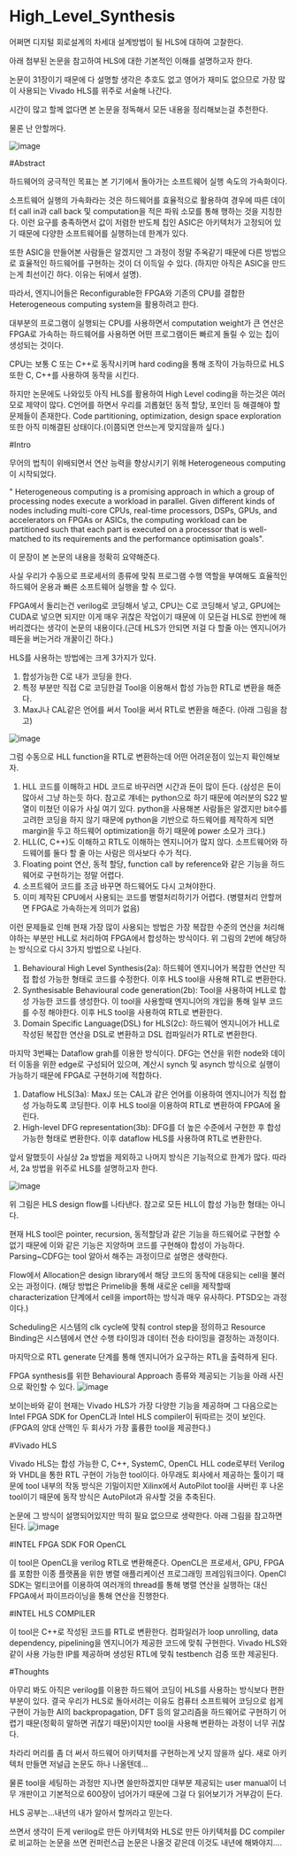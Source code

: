 # High_Level_Synthesis

어쩌면 디지털 회로설계의 차세대 설계방법이 될 HLS에 대하여 고찰한다.

아래 첨부된 논문을 참고하여 HLS에 대한 기본적인 이해를 설명하고자 한다.

논문이 31장이기 때문에 다 설명할 생각은 추호도 없고 영어가 재미도 없으므로 가장 많이 사용되는 Vivado HLS를 위주로 서술해 나간다.

시간이 많고 할께 없다면 본 논문을 정독해서 모든 내용을 정리해보는걸 추천한다.

물론 난 안할꺼다.


![image](https://github.com/dylee0907/High_Level_Synthesis/assets/79738681/2b2e3c80-cfa3-4b2c-9f45-df8b3af3225b)

#Abstract

하드웨어의 궁극적인 목표는 본 기기에서 돌아가는 소프트웨어 실행 속도의 가속화이다. 

소프트웨어 실행의 가속화라는 것은 하드웨어를 효율적으로 활용하여 경우에 따른 데이터 call in과 call back 및 computation을 적은 파워 소모를 통해 행하는 것을 지칭한다. 이런 요구를 충족하면서 값이 저렴한 반도체 칩인 ASIC은 아키텍처가 고정되어 있기 때문에 다양한 소프트웨어를 실행하는데 한계가 있다. 

또한 ASIC을 만들어본 사람들은 알겠지만 그 과정이 정말 주옥같기 때문에 다른 방법으로 효율적인 하드웨어를 구현하는 것이 더 이득일 수 있다. (하지만 아직은 ASIC을 만드는게 최선이긴 하다. 이유는 뒤에서 설명).

따라서, 엔지니어들은 Reconfigurable한 FPGA와 기존의 CPU를 결합한 Heterogeneous computing system을 활용하려고 한다. 

대부분의 프로그램이 실행되는 CPU를 사용하면서 computation weight가 큰 연산은 FPGA로 가속하는 하드웨어를 사용하면 어떤 프로그램이든 빠르게 돌릴 수 있는 칩이 생성되는 것이다.

CPU는 보통 C 또는 C++로 동작시키며 hard coding을 통해 조작이 가능하므로 HLS 또한 C, C++를 사용하여 동작을 시킨다.

하지만 논문에도 나와있듯 아직 HLS를 활용하여 High Level coding을 하는것은 여러모로 제약이 많다. 
C언어를 하면서 우리를 괴롭혔던 동적 할당, 포인터 등 해결해야 할 문제들이 존재한다.
Code partitioning, optimization, design space exploration 또한 아직 미해결된 상태이다.(이쯤되면 안쓰는게 맞지않을까 싶다.)

#Intro

무어의 법칙이 위배되면서 연산 능력을 향상시키기 위해 Heterogeneous computing이 시작되었다.

" Heterogeneous computing is a promising approach in which a group of processing nodes execute a workload in parallel. Given different kinds of nodes including multi-core CPUs, real-time processors, DSPs, GPUs, and accelerators on FPGAs or ASICs, the computing workload can be partitioned such that each part is executed on a processor that is well-matched to its requirements and the performance optimisation goals".


이 문장이 본 논문의 내용을 정확히 요약해준다. 

사실 우리가 수동으로 프로세서의 종류에 맞춰 프로그램 수행 역할을 부여해도 효율적인 하드웨어 운용과 빠른 소프트웨어 실행을 할 수 있다.

FPGA에서 돌리는건 verilog로 코딩해서 넣고, CPU는 C로 코딩해서 넣고, GPU에는 CUDA로 넣으면 되지만 이게 매우 귀찮은 작업이기 때문에 이 모든걸 HLS로 한번에 해버리겠다는 생각이 논문의 내용이다.(근데 HLS가 안되면 저걸 다 할줄 아는 엔지니어가 떼돈을 버는거라 개꿀이긴 하다.)

HLS를 사용하는 방법에는 크게 3가지가 있다.
1. 합성가능한 C로 내가 코딩을 한다.
2. 특정 부분만 직접 C로 코딩한걸 Tool을 이용해서 합성 가능한 RTL로 변환을 해준다.
3. MaxJ나 CAL같은 언어를 써서 Tool을 써서 RTL로 변환을 해준다.
(아래 그림을 참고)

![image](https://github.com/dylee0907/High_Level_Synthesis/assets/79738681/13027849-80ea-4548-a8a6-99888825c7c0)

그럼 수동으로 HLL function을 RTL로 변환하는데 어떤 어려운점이 있는지 확인해보자.
1. HLL 코드를 이해하고 HDL 코드로 바꾸러면 시간과 돈이 많이 든다. (삼성은 돈이 많아서 그냥 하는듯 하다. 참고로 걔네는 python으로 하기 때문에 여러분의 S22 발열이 미쳤던 이유가 사실 여기 있다. python을 사용해본 사람들은 알겠지만 bit수를 고려한 코딩을 하지 않기 때문에 python을 기반으로 하드웨어를 제작하게 되면 margin을 두고 하드웨어 optimization을 하기 때문에 power 소모가 크다.)
2. HLL(C, C++)도 이해하고 RTL도 이해하는 엔지니어가 많지 않다. 소프트웨어와 하드웨어를 둘다 할 줄 아는 사람은 의사보다 수가 적다.
3. Floating point 연산, 동적 할당, function call by reference와 같은 기능을 하드웨어로 구현하기는 정말 어렵다.
4. 소프트웨어 코드를 조금 바꾸면 하드웨어도 다시 고쳐야한다.
5. 이미 제작된 CPU에서 사용되는 코드를 병렬처리하기가 어렵다. (병렬처리 안할꺼면 FPGA로 가속하는게 의미가 없음)

이런 문제들로 인해 현재 가장 많이 사용되는 방법은 가장 복잡한 수준의 연산을 처리해야하는 부분만 HLL로 처리하여 FPGA에서 합성하는 방식이다.
위 그림의 2번에 해당하는 방식으로 다시 3가지 방법으로 나뉜다.
1. Behavioural High Level Synthesis(2a): 하드웨어 엔지니어가 복잡한 연산만 직접 합성 가능한 형태로 코드를 수정한다. 이후 HLS tool을 사용해 RTL로 변환한다.
2. Synthesisable Behavioural code generation(2b): Tool을 사용하여 HLL로 합성 가능한 코드를 생성한다. 이 tool을 사용할때 엔지니어의 개입을 통해 일부 코드를 수정 해야한다. 이후 HLS tool을 사용하여 RTL로 변환한다.
3. Domain Specific Language(DSL) for HLS(2c): 하드웨어 엔지니어가 HLL로 작성된 복잡한 연산을 DSL로 변환하고 DSL 컴파일러가 RTL로 변환한다.

마지막 3번째는 Dataflow grah를 이용한 방식이다. DFG는 연산을 위한 node와 데이터 이동을 위한 edge로 구성되어 있으며, 계산시 synch 및 asynch 방식으로 실행이 가능하기 때문에 FPGA로 구현하기에 적합하다.
1. Dataflow HLS(3a): MaxJ 또는 CAL과 같은 언어를 이용하여 엔지니어가 직접 합성 가능하도록 코딩한다. 이후 HLS tool을 이용하여 RTL로 변환하여 FPGA에 올린다.
2. High-level DFG representation(3b): DFG를 더 높은 수준에서 구현한 후 합성 가능한 형태로 변환한다. 이후 dataflow HLS를 사용하여 RTL로 변환한다.

앞서 말했듯이 사실상 2a 방법을 제외하고 나머지 방식은 기능적으로 한계가 많다.
따라서, 2a 방법을 위주로 HLS를 설명하고자 한다.


![image](https://github.com/dylee0907/High_Level_Synthesis/assets/79738681/8be9fd14-fd86-49a0-bff8-d419f56a1c7e)

위 그림은 HLS design flow를 나타낸다.
참고로 모든 HLL이 합성 가능한 형태는 아니다.

현재 HLS tool은 pointer, recursion, 동적할당과 같은 기능을 하드웨어로 구현할 수 없기 때문에 이와 같은 기능은 지양하며 코드를 구현해야 합성이 가능하다.
Parsing~CDFG는 tool 알아서 해주는 과정이므로 설명은 생략한다.

Flow에서 Allocation은 design library에서 해당 코드의 동작에 대응되는 cell을 불러오는 과정이다.
(해당 방법은 Primelib을 통해 새로운 cell을 제작할때 characterization 단계에서 cell을 import하는 방식과 매우 유사하다. PTSD오는 과정이다.)

Scheduling은 시스템의 clk cycle에 맞춰 control step을 정의하고
Resource Binding은 시스템에서 연산 수행 타이밍과 데이터 전송 타이밍을 결정하는 과정이다.

마지막으로 RTL generate 단계를 통해 엔지니어가 요구하는 RTL을 출력하게 된다.


FPGA synthesis를 위한 Behavioural Approach 종류와 제공되는 기능을 아래 사진으로 확인할 수 있다.
![image](https://github.com/dylee0907/High_Level_Synthesis/assets/79738681/913a92c7-1b34-4b59-85c5-a3295f267995)

보이는바와 같이 현재는 Vivado HLS가 가장 다양한 기능을 제공하며 그 다음으로는 Intel FPGA SDK for OpenCL과 Intel HLS compiler이 뒤따르는 것이 보인다.
(FPGA의 양대 산맥인 두 회사가 가장 훌륭한 tool을 제공한다.)

#Vivado HLS

Vivado HLS는 합성 가능한 C, C++, SystemC, OpenCL HLL code로부터 Verilog와 VHDL을 통한 RTL 구현이 가능한 tool이다.
아무래도 회사에서 제공하는 툴이기 때문에 tool 내부의 작동 방식은 기밀이지만 Xilinx에서 AutoPilot tool을 사버린 후 나온 tool이기 때문에 동작 방식은 AutoPilot과 유사할 것을 추축된다.

논문에 그 방식이 설명되어있지만 딱히 필요 없으므로 생략한다.
아래 그림을 참고하면 된다.
![image](https://github.com/dylee0907/High_Level_Synthesis/assets/79738681/259997ba-2da0-4fa5-a045-1b3ff4e03e2f)


#INTEL FPGA SDK FOR OpenCL

이 tool은 OpenCL을 verilog RTL로 변환해준다.
OpenCL은 프로세서, GPU, FPGA를 포함한 이종 플랫폼을 위한 병렬 애플리케이션 프로그래밍 프레임워크이다.
OpenCl SDK는 멀티코어를 이용하여 여러개의 thread를 통해 병렬 연산을 실행하는 대신 FPGA에서 파이프라이닝을 통해 연산을 진행한다.

#INTEL HLS COMPILER

이 tool은 C++로 작성된 코드를 RTL로 변환한다.
컴파일러가 loop unrolling, data dependency, pipelining을 엔지니어가 제공한 코드에 맞춰 구현한다.
Vivado HLS와 같이 사용 가능한 IP를 제공하며 생성된 RTL에 맞춰 testbench 검증 또한 제공된다.

#Thoughts

아무리 봐도 아직은 verilog를 이용한 하드웨어 코딩이 HLS를 사용하는 방식보다 편한 부분이 있다.
결국 우리가 HLS로 돌아서려는 이유도 컴퓨터 소프트웨어 코딩으로 쉽게 구현이 가능한 AI의 backpropagation, DFT 등의 알고리즘을
하드웨어로 구현하기 어렵기 때문(정확히 말하면 귀찮기 때문)이지만 tool을 사용해 변환하는 과정이 너무 귀찮다.

차라리 머리를 좀 더 써서 하드웨어 아키텍처를 구현하는게 낫지 않을까 싶다. 
새로 아키텍처 만들면 저널급 논문도 하나 나올텐데...

물론 tool을 세팅하는 과정만 지나면 쓸만하겠지만 대부분 제공되는 user manual이 너무 개판이고 기본적으로 600장이 넘어가기 때문에 그걸 다 읽어보기가 거부감이 든다.

HLS 공부는...내년의 내가 알아서 할꺼라고 믿는다.

쓰면서 생각이 든게 verilog로 만든 아키텍처와 HLS로 만든 아키텍처를 DC compiler로 비교하는 논문을 쓰면 컨퍼런스급 논문은 나올것 같은데 이것도 내년에 해봐야지....
